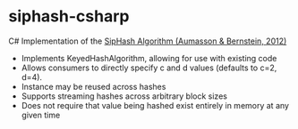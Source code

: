 siphash-csharp
==============

C# Implementation of the <a 
href="http://131002.net/siphash/siphash.pdf">SipHash Algorithm (Aumasson 
&amp; Bernstein, 2012)</a>

* Implements KeyedHashAlgorithm, allowing for use with existing code
* Allows consumers to directly specify c and d values (defaults to c=2, 
d=4).  
* Instance may be reused across hashes
* Supports streaming hashes across arbitrary block sizes
* Does not require that value being hashed exist entirely in memory at any 
given time

